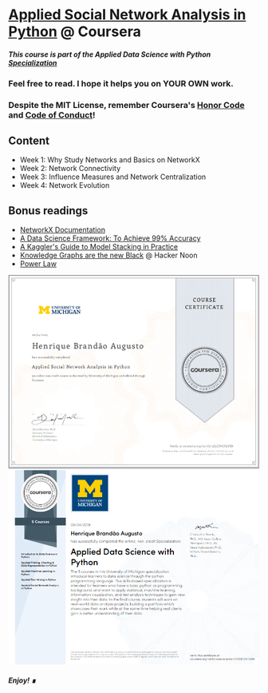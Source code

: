 # [Applied Social Network Analysis in Python](https://www.coursera.org/learn/python-social-network-analysis?) @ Coursera

#### *This course is part of the Applied Data Science with Python [Specialization](https://www.coursera.org/specializations/data-science-python)*

### Feel free to read. I hope it helps you on YOUR OWN work.

### Despite the MIT License, remember Coursera's [Honor Code](https://learner.coursera.help/hc/en-us/articles/209818863-Coursera-Honor-Code) and [Code of Conduct](https://learner.coursera.help/hc/en-us/articles/208280036-Coursera-Code-of-Conduct)!

## Content

- Week 1: Why Study Networks and Basics on NetworkX
- Week 2: Network Connectivity
- Week 3: Influence Measures and Network Centralization
- Week 4: Network Evolution

## Bonus readings
- [NetworkX Documentation](https://networkx.github.io/documentation/stable/)
- [A Data Science Framework: To Achieve 99% Accuracy](https://www.kaggle.com/ldfreeman3/a-data-science-framework-to-achieve-99-accuracy)
- [A Kaggler's Guide to Model Stacking in Practice](http://blog.kaggle.com/2016/12/27/a-kagglers-guide-to-model-stacking-in-practice/?source=post_page---------------------------)
- [Knowledge Graphs are the new Black](https://medium.com/hackernoon/knowledge-graphs-are-the-new-black-the-year-of-the-graph-newsletter-may-2019-6f5ce994d821) @ Hacker Noon
- [Power Law](https://www.statisticshowto.datasciencecentral.com/power-law/)

![certificate](./cert.png)
![specialization certificate](./certSpec.png)

##### Enjoy! &#8718;